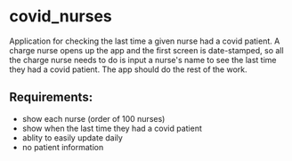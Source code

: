 # covid_nurses
Application for checking the last time a given nurse had a covid patient. A charge nurse opens up the app and the first screen is date-stamped, so all the charge nurse needs to do is input a nurse's name to see the last time they had a covid patient. The app should do the rest of the work.

## Requirements:
- show each nurse (order of 100 nurses)
- show when the last time they had a covid patient 
- ablity to easily update daily
- no patient information
